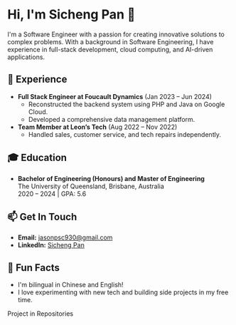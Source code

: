 # Hi, I'm Sicheng Pan 👋
I'm a Software Engineer with a passion for creating innovative solutions to complex problems. With a background in Software Engineering, I have experience in full-stack development, cloud computing, and AI-driven applications.
## 💼 Experience
- **Full Stack Engineer at Foucault Dynamics** (Jan 2023 – Jun 2024)
  - Reconstructed the backend system using PHP and Java on Google Cloud.
  - Developed a comprehensive data management platform.
- **Team Member at Leon’s Tech** (Aug 2022 – Nov 2022)
  - Handled sales, customer service, and tech repairs independently.
## 🎓 Education
- **Bachelor of Engineering (Honours) and Master of Engineering**  
  The University of Queensland, Brisbane, Australia  
  2020 – 2024 | GPA: 5.6
## 📫 Get In Touch
- **Email:** jasonpsc930@gmail.com
- **LinkedIn:** [Sicheng Pan](https://www.linkedin.com/in/sicheng-pan-24a084192)
## 🎉 Fun Facts
- I'm bilingual in Chinese and English!
- I love experimenting with new tech and building side projects in my free time.

Project in Repositories
